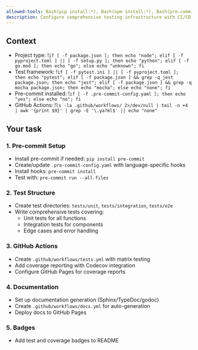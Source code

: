 ```yaml
---
allowed-tools: Bash(pip install:*), Bash(npm install:*), Bash(pre-commit:*), Bash(pytest:*), Bash(npm test:*), Write
description: Configure comprehensive testing infrastructure with CI/CD integration
---
```


## Context

- Project type: !`if [ -f package.json ]; then echo "node"; elif [ -f pyproject.toml ] || [ -f setup.py ]; then echo "python"; elif [ -f go.mod ]; then echo "go"; else echo "unknown"; fi`
- Test framework: !`if [ -f pytest.ini ] || [ -f pyproject.toml ]; then echo "pytest"; elif [ -f package.json ] && grep -q jest package.json; then echo "jest"; elif [ -f package.json ] && grep -q mocha package.json; then echo "mocha"; else echo "none"; fi`
- Pre-commit installed: !`if [ -f .pre-commit-config.yaml ]; then echo "yes"; else echo "no"; fi`
- GitHub Actions: !`ls -la .github/workflows/ 2>/dev/null | tail -n +4 | awk '{print $9}' | grep -E '\.ya?ml$' || echo "none"`

## Your task

### 1. Pre-commit Setup
- Install pre-commit if needed: `pip install pre-commit`
- Create/update `.pre-commit-config.yaml` with language-specific hooks
- Install hooks: `pre-commit install`
- Test with: `pre-commit run --all-files`

### 2. Test Structure
- Create test directories: `tests/unit`, `tests/integration`, `tests/e2e`
- Write comprehensive tests covering:
  - Unit tests for all functions
  - Integration tests for components
  - Edge cases and error handling

### 3. GitHub Actions
- Create `.github/workflows/tests.yml` with matrix testing
- Add coverage reporting with Codecov integration
- Configure GitHub Pages for coverage reports

### 4. Documentation
- Set up documentation generation (Sphinx/TypeDoc/godoc)
- Create `.github/workflows/docs.yml` for auto-generation
- Deploy docs to GitHub Pages

### 5. Badges
- Add test and coverage badges to README
